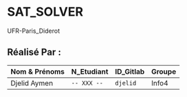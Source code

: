 # SAT_SOLVER
UFR-Paris_Diderot
## Réalisé Par :
  |   Nom & Prénoms |N_Etudiant| ID_Gitlab | Groupe |
|----------------|-------------------------------|-----------------------------|-------|
|Djelid Aymen | `-- XXX --` | `djelid` |  Info4 |
